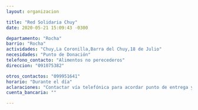 ```yaml
---
layout: organizacion

title: "Red Solidaria Chuy"
date: 2020-05-21 15:09:43 -0300

departamento: "Rocha"
barrio: "Rocha"
actividades: "Chuy,La Coronilla,Barra del Chuy,18 de Julio"
necesidades: "Punto de Donación"
telefono_contacto: "Alimentos no perecederos"
direccion: "091075382"

otros_contactos: "099951641"
horario: "Durante el día"
aclaraciones: "Contactar vía telefónica para acordar punto de entrega y solicitud de apoyo"
cuenta_bancaria: ""

---
```

